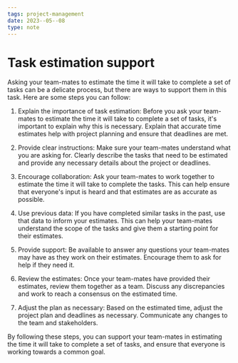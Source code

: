 ```yaml
---
tags: project-management
date: 2023--05--08
type: note
---
```


# Task estimation support

Asking your team-mates to estimate the time it will take to complete a set of tasks can be a delicate process, but there are ways to support them in this task. Here are some steps you can follow:

1. Explain the importance of task estimation: Before you ask your team-mates to estimate the time it will take to complete a set of tasks, it's important to explain why this is necessary. Explain that accurate time estimates help with project planning and ensure that deadlines are met.

2. Provide clear instructions: Make sure your team-mates understand what you are asking for. Clearly describe the tasks that need to be estimated and provide any necessary details about the project or deadlines.

3. Encourage collaboration: Ask your team-mates to work together to estimate the time it will take to complete the tasks. This can help ensure that everyone's input is heard and that estimates are as accurate as possible.

4. Use previous data: If you have completed similar tasks in the past, use that data to inform your estimates. This can help your team-mates understand the scope of the tasks and give them a starting point for their estimates.

5. Provide support: Be available to answer any questions your team-mates may have as they work on their estimates. Encourage them to ask for help if they need it.

6. Review the estimates: Once your team-mates have provided their estimates, review them together as a team. Discuss any discrepancies and work to reach a consensus on the estimated time.

7. Adjust the plan as necessary: Based on the estimated time, adjust the project plan and deadlines as necessary. Communicate any changes to the team and stakeholders.

By following these steps, you can support your team-mates in estimating the time it will take to complete a set of tasks, and ensure that everyone is working towards a common goal.
